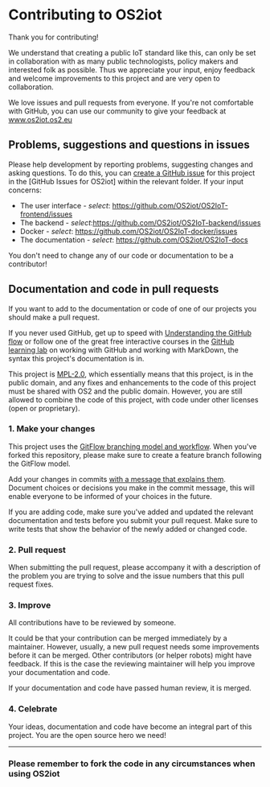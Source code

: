 # Contributing to OS2iot

Thank you for contributing!

We understand that creating a public IoT standard like this, can only be set in collaboration with as many public technologists, policy makers and interested folk as possible. Thus we appreciate your input, enjoy feedback and welcome improvements to this project and are very open to collaboration.

We love issues and pull requests from everyone. If you're not comfortable with GitHub, you can use our community to give your feedback at www.os2iot.os2.eu

## Problems, suggestions and questions in issues

Please help development by reporting problems, suggesting changes and asking questions. To do this, you can [create a GitHub issue](https://help.github.com/articles/creating-an-issue/) for this project in the [GitHub Issues for OS2iot] within the relevant folder.
If your input concerns:
* The user interface - *select*: https://github.com/OS2iot/OS2IoT-frontend/issues
* The backend - *select*:https://github.com/OS2iot/OS2IoT-backend/issues
* Docker - *select*: https://github.com/OS2iot/OS2IoT-docker/issues
* The documentation - *select*: https://github.com/OS2iot/OS2IoT-docs

You don't need to change any of our code or documentation to be a contributor!

## Documentation and code in pull requests

If you want to add to the documentation or code of one of our projects you should make a pull request.

If you never used GitHub, get up to speed with [Understanding the GitHub flow](https://guides.github.com/introduction/flow/) or follow one of the great free interactive courses in the [GitHub learning lab](https://lab.github.com/) on working with GitHub and working with MarkDown, the syntax this project's documentation is in.

This project is [MPL-2.0](LICENSE.md), which essentially means that this project, is in the public domain, and any fixes and enhancements to the code of this project must be shared with OS2 and the public domain. However, you are still allowed to combine the code of this project, with code under other licenses (open or proprietary). 


### 1. Make your changes

This project uses the [GitFlow branching model and workflow](https://nvie.com/posts/a-successful-git-branching-model/). When you've forked this repository, please make sure to create a feature branch following the GitFlow model.

Add your changes in commits [with a message that explains them](https://robots.thoughtbot.com/5-useful-tips-for-a-better-commit-message). Document choices or decisions you make in the commit message, this will enable everyone to be informed of your choices in the future.

If you are adding code, make sure you've added and updated the relevant documentation and tests before you submit your pull request. Make sure to write tests that show the behavior of the newly added or changed code.

### 2. Pull request

When submitting the pull request, please accompany it with a description of the problem you are trying to solve and the issue numbers that this pull request fixes.

### 3. Improve

All contributions have to be reviewed by someone.

It could be that your contribution can be merged immediately by a maintainer. However, usually, a new pull request needs some improvements before it can be merged. Other contributors (or helper robots) might have feedback. If this is the case the reviewing maintainer will help you improve your documentation and code.

If your documentation and code have passed human review, it is merged.

### 4. Celebrate

Your ideas, documentation and code have become an integral part of this project. You are the open source hero we need!

---

### Please remember to fork the code in any circumstances when using OS2iot
